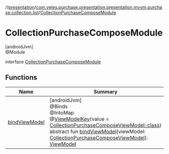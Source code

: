 //[presentation](../../../index.md)/[com.veles.purchase.presentation.presentation.mvvm.purchase.collection.list](../index.md)/[CollectionPurchaseComposeModule](index.md)

# CollectionPurchaseComposeModule

[androidJvm]\
@Module

interface [CollectionPurchaseComposeModule](index.md)

## Functions

| Name | Summary |
|---|---|
| [bindViewModel](bind-view-model.md) | [androidJvm]<br>@Binds<br>@IntoMap<br>@[ViewModelKey](../../com.veles.purchase.presentation.di.annotation.mapkey/-view-model-key/index.md)(value = [CollectionPurchaseComposeViewModel::class](../-collection-purchase-compose-view-model/index.md))<br>abstract fun [bindViewModel](bind-view-model.md)(viewModel: [CollectionPurchaseComposeViewModel](../-collection-purchase-compose-view-model/index.md)): [ViewModel](https://developer.android.com/reference/kotlin/androidx/lifecycle/ViewModel.html) |
